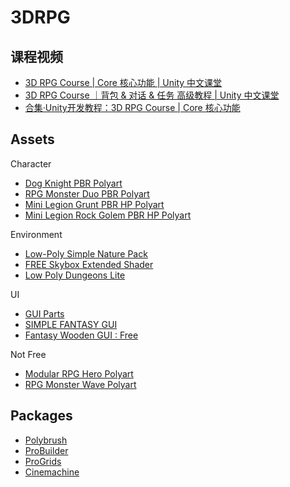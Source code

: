 # 3DRPG

## 课程视频

- [3D RPG Course | Core 核心功能 | Unity 中文课堂](https://learn.u3d.cn/tutorial/3drpg-core)
- [3D RPG Course ｜背包 & 对话 & 任务 高级教程 | Unity 中文课堂](https://learn.u3d.cn/tutorial/3drpg-advanced)
- [合集·Unity开发教程：3D RPG Course | Core 核心功能](https://space.bilibili.com/370283072/channel/collectiondetail?sid=2985)

## Assets

Character

- [Dog Knight PBR Polyart](https://assetstore.unity.com/packages/3d/characters/animals/dog-knight-pbr-polyart-135227)
- [RPG Monster Duo PBR Polyart](https://assetstore.unity.com/packages/3d/characters/creatures/rpg-monster-duo-pbr-polyart-157762)
- [Mini Legion Grunt PBR HP Polyart](https://assetstore.unity.com/packages/3d/characters/humanoids/fantasy/mini-legion-grunt-pbr-hp-polyart-98187)
- [Mini Legion Rock Golem PBR HP Polyart](https://assetstore.unity.com/packages/3d/characters/humanoids/fantasy/mini-legion-rock-golem-pbr-hp-polyart-94707)

Environment

- [Low-Poly Simple Nature Pack](https://assetstore.unity.com/packages/3d/environments/landscapes/low-poly-simple-nature-pack-162153)
- [FREE Skybox Extended Shader](https://assetstore.unity.com/packages/vfx/shaders/free-skybox-extended-shader-107400)
- [Low Poly Dungeons Lite](https://assetstore.unity.com/packages/3d/environments/dungeons/low-poly-dungeons-lite-177937)

UI

- [GUI Parts](https://assetstore.unity.com/packages/2d/gui/icons/gui-parts-159068)
- [SIMPLE FANTASY GUI](https://assetstore.unity.com/packages/2d/gui/simple-fantasy-gui-99451)
- [Fantasy Wooden GUI : Free](https://assetstore.unity.com/packages/2d/gui/fantasy-wooden-gui-free-103811)

Not Free

- [Modular RPG Hero Polyart](https://assetstore.unity.com/packages/3d/characters/humanoids/fantasy/modular-rpg-hero-polyart-138600)
- [RPG Monster Wave Polyart](https://assetstore.unity.com/packages/3d/characters/creatures/rpg-monster-wave-polyart-157652)

## Packages

- [Polybrush](https://unity.com/features/polybrush)
- [ProBuilder](https://unity.com/features/probuilder)
- [ProGrids](https://docs.unity3d.com/Packages/com.unity.progrids@3.0/manual/index.html)
- [Cinemachine](https://unity.com/unity/features/editor/art-and-design/cinemachine)
